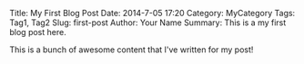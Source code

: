 Title: My First Blog Post
Date: 2014-7-05 17:20
Category: MyCategory
Tags: Tag1, Tag2
Slug: first-post
Author: Your Name
Summary: This is a my first blog post here.

This is a bunch of awesome content that I've written for my post!